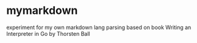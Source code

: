 # mymarkdown
experiment for my own markdown lang parsing based on book  Writing an Interpreter in Go by Thorsten Ball
